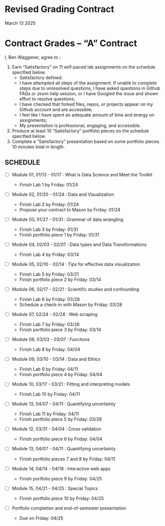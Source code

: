Revised Grading Contract
================
March 13 2025

<!-- This contract is adapted from Annie Somerville's contract https://github.com/anniehsom -->

# Contract Grades – “A” Contract

I, Ben Waggener, agree to :

1)  Earn “Satisfactory” on 11 self-paced lab assignments on the schedule
    specified below.
    - Satisfactory defined:
    - I have attempted all steps of the assignment. If unable to
      complete steps due to unresolved questions, I have asked questions
      in Github FAQs or zoom help session, or I have Googled the issue
      and shown effort to resolve questions;
    - I have checked that forked files, repos, or projects appear on my
      Github account and are accessible;
    - I feel like I have spent an adequate amount of time and energy on
      assignments;
    - My presentation is professional, engaging, and accessible.
2)  Produce at least 10 “Satisfactory” portfolio pieces on the schedule
    specified below.
3)  Complete a “Satisfactory” presentation based on some portfolio
    pieces. 10 minutes total in length.

## SCHEDULE

- [ ] Module 01, 01/13 - 01/17 : What is Data Science and Meet the
  Toolkit

  - Finish Lab 1 by Friday: 01/24

- [ ] Module 02, 01/20 - 01/24 : Data and Visualization

  - Finish Lab 2 by Friday: 01/24
  - Propose your contract to Mason by Friday: 01/24

- [ ] Module 03, 01/27 - 01/31 : Grammar of data wrangling

  - Finish Lab 3 by Friday: 01/31
  - Finish portfolio piece 1 by Friday: 01/31

- [ ] Module 04, 02/03 - 02/07 : Data types and Data Transformations

  - Finish Lab 4 by Friday: 03/14

- [ ] Module 05, 02/10 - 02/14 : Tips for effective data visualization

  - Finish Lab 5 by Friday: 03/21
  - Finish portfolio piece 2 by Friday: 03/14

- [ ] Module 06, 02/17 - 02/21 : Scientific studies and confounding

  - Finish Lab 6 by Friday: 03/28
  - Schedule a check-in with Mason by Friday: 03/28

- [ ] Module 07, 02/24 - 02/28 : Web scraping

  - Finish Lab 7 by Friday: 03/28
  - Finish portfolio piece 3 by Friday: 03/14

- [ ] Module 08, 03/03 - 03/07 : Functions

  - Finish Lab 8 by Friday: 04/04

- [ ] Module 09, 03/10 - 03/14 : Data and Ethics

  - Finish Lab 9 by Friday: 04/11
  - Finish portfolio piece 4 by Friday: 04/04

- [ ] Module 10, 03/17 - 03/21 : Fitting and interpreting models

  - Finish Lab 10 by Friday: 04/11

- [ ] Module 13, 04/07 - 04/11 : Quantifying uncertainty

  - Finish Lab 11 by Friday: 04/11
  - Finish portfolio piece 5 by Friday: 03/28

- [ ] Module 12, 03/31 - 04/04 : Cross validation

  - Finish portfolio piece 6 by Friday: 04/04

- [ ] Module 13, 04/07 - 04/11 : Quantifying uncertainty

  - Finish portfolio pieces 7 and 8 by Friday: 04/11

- [ ] Module 14, 04/14 - 04/18 : Interactive web apps

  - Finish portfolio piece 9 by Friday: 04/25

- [ ] Module 15, 04/21 - 04/25 : Special Topics

  - Finish portfolio piece 10 by Friday: 04/25

- [ ] Portfolio completion and end-of-semester presentation

  - Due on Friday: 04/25
